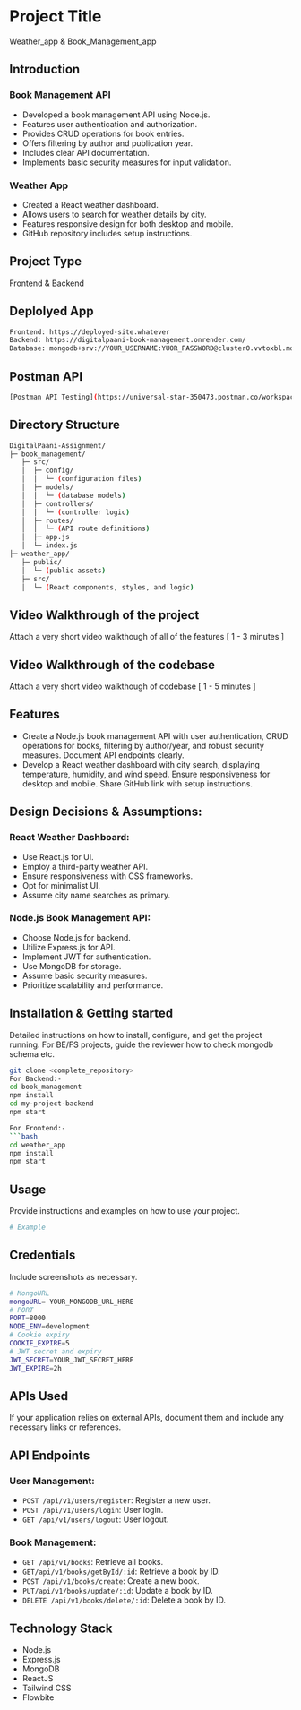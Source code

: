 # Project Title
Weather_app & Book_Management_app

## Introduction

### Book Management API
- Developed a book management API using Node.js.
- Features user authentication and authorization.
- Provides CRUD operations for book entries.
- Offers filtering by author and publication year.
- Includes clear API documentation.
- Implements basic security measures for input validation.

### Weather App
- Created a React weather dashboard.
- Allows users to search for weather details by city.
- Features responsive design for both desktop and mobile.
- GitHub repository includes setup instructions.


## Project Type
Frontend & Backend 

## Deplolyed App
```bash
Frontend: https://deployed-site.whatever
Backend: https://digitalpaani-book-management.onrender.com/
Database: mongodb+srv://YOUR_USERNAME:YUOR_PASSWORD@cluster0.vvtoxbl.mongodb.net/DigitalPaani?retryWrites=true&w=majority
```
## Postman API
 ```bash
[Postman API Testing](https://universal-star-350473.postman.co/workspace/My-Workspace~44391309-b21a-4654-829d-81bea0efc5df/collection/30678801-77db6517-e2eb-47ed-8165-f6dce02b3c35?action=share&creator=30678801)

```
## Directory Structure
```bash
DigitalPaani-Assignment/
├─ book_management/
   ├─ src/
   │  ├─ config/
   │  │  └─ (configuration files)
   │  ├─ models/
   │  │  └─ (database models)
   │  ├─ controllers/
   │  │  └─ (controller logic)
   │  ├─ routes/
   │  │  └─ (API route definitions)
   │  ├─ app.js
   │  └─ index.js
├─ weather_app/
   ├─ public/
   │  └─ (public assets)
   ├─ src/
   │  └─ (React components, styles, and logic)
```



## Video Walkthrough of the project
Attach a very short video walkthough of all of the features [ 1 - 3 minutes ]

## Video Walkthrough of the codebase
Attach a very short video walkthough of codebase [ 1 - 5 minutes ]

## Features
- Create a Node.js book management API with user authentication, CRUD operations for books, filtering by author/year, and robust security measures. Document API endpoints clearly.
- Develop a React weather dashboard with city search, displaying temperature, humidity, and wind speed. Ensure responsiveness for desktop and mobile. Share GitHub link with setup instructions.


## Design Decisions & Assumptions:

### React Weather Dashboard:
- Use React.js for UI.
- Employ a third-party weather API.
- Ensure responsiveness with CSS frameworks.
- Opt for minimalist UI.
- Assume city name searches as primary.

### Node.js Book Management API:
- Choose Node.js for backend.
- Utilize Express.js for API.
- Implement JWT for authentication.
- Use MongoDB for storage.
- Assume basic security measures.
- Prioritize scalability and performance.


## Installation & Getting started
Detailed instructions on how to install, configure, and get the project running. For BE/FS projects, guide the reviewer how to check mongodb schema etc.

```bash
git clone <complete_repository> 
For Backend:-
cd book_management
npm install 
cd my-project-backend
npm start

For Frontend:-
```bash
cd weather_app
npm install
npm start
```

## Usage
Provide instructions and examples on how to use your project.

```bash
# Example
```

## Credentials
Include screenshots as necessary.
```bash
# MongoURL
mongoURL= YOUR_MONGODB_URL_HERE
# PORT
PORT=8000
NODE_ENV=development
# Cookie expiry
COOKIE_EXPIRE=5
# JWT secret and expiry
JWT_SECRET=YOUR_JWT_SECRET_HERE
JWT_EXPIRE=2h
```

## APIs Used
If your application relies on external APIs, document them and include any necessary links or references.

## API Endpoints
### User Management:
- `POST /api/v1/users/register`: Register a new user.
- `POST /api/v1/users/login`: User login.
- `GET /api/v1/users/logout`: User logout.

### Book Management:
- `GET /api/v1/books`: Retrieve all books.
- `GET/api/v1/books/getById/:id`: Retrieve a book by ID.
- `POST /api/v1/books/create`: Create a new book.
- `PUT/api/v1/books/update/:id`: Update a book by ID.
- `DELETE /api/v1/books/delete/:id`: Delete a book by ID.



## Technology Stack
- Node.js
- Express.js
- MongoDB
- ReactJS
- Tailwind CSS
- Flowbite
